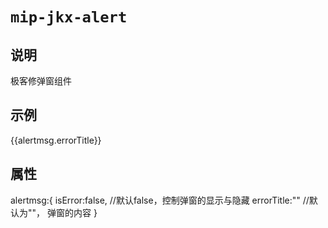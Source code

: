 # `mip-jkx-alert`

## 说明

极客修弹窗组件

## 示例

<div class="wrapper" v-show="alertmsg.isError">
    <div class="jkx_msg" ref="jkxmsg">
      <p class="msg_main">{{alertmsg.errorTitle}}</p>
    </div>
</div>

## 属性

alertmsg:{
    isError:false,  //默认false，控制弹窗的显示与隐藏
    errorTitle:""   //默认为""， 弹窗的内容
}
